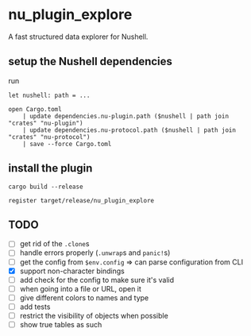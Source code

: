 # nu_plugin_explore
A fast structured data explorer for Nushell.

## setup the Nushell dependencies
run
```nushell
let nushell: path = ...
```
```nushell
open Cargo.toml
    | update dependencies.nu-plugin.path ($nushell | path join "crates" "nu-plugin")
    | update dependencies.nu-protocol.path ($nushell | path join "crates" "nu-protocol")
    | save --force Cargo.toml
```

## install the plugin
```nushell
cargo build --release
```
```nushell
register target/release/nu_plugin_explore
```

## TODO
- [ ] get rid of the `.clone`s
- [ ] handle errors properly (`.unwrap`s and `panic!`s)
- [ ] get the config from `$env.config` => can parse configuration from CLI
- [x] support non-character bindings
- [ ] add check for the config to make sure it's valid
- [ ] when going into a file or URL, open it
- [ ] give different colors to names and type
- [ ] add tests
- [ ] restrict the visibility of objects when possible
- [ ] show true tables as such
